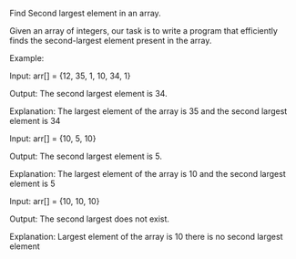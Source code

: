Find Second largest element in an array.

Given an array of integers, our task is to write a program that efficiently finds the second-largest element present in the array. 

Example:

Input: arr[] = {12, 35, 1, 10, 34, 1}

Output: The second largest element is 34.

Explanation: The largest element of the array is 35 and the second largest element is 34

Input: arr[] = {10, 5, 10}

Output: The second largest element is 5.

Explanation: The largest element of the array is 10 and the second largest element is 5

Input: arr[] = {10, 10, 10}

Output: The second largest does not exist.

Explanation: Largest element of the array is 10 there is no second largest element